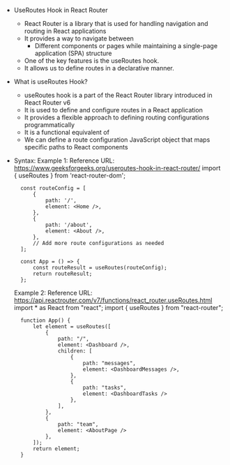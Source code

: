 - UseRoutes Hook in React Router
    - React Router is a library that is used for handling navigation and routing in React applications
    - It provides a way to navigate between 
        - Different components or pages while maintaining a single-page application (SPA) structure
    - One of the key features is the useRoutes hook.
    - It allows us to define routes in a declarative manner.

- What is useRoutes Hook?
    - useRoutes hook is a part of the React Router library introduced in React Router v6 
    - It is used to define and configure routes in a React application
    - It provides a flexible approach to defining routing configurations programmatically
    - It is a functional equivalent of <Routes>
    - We can define a route configuration JavaScript object that maps specific paths to React components

- Syntax:
    Example 1:
        Reference URL: https://www.geeksforgeeks.org/useroutes-hook-in-react-router/
        import { useRoutes } from 'react-router-dom';

        const routeConfig = [
            { 
                path: '/', 
                element: <Home />,
            },
            { 
                path: '/about', 
                element: <About />, 
            },
            // Add more route configurations as needed
        ];

        const App = () => {
            const routeResult = useRoutes(routeConfig);
            return routeResult;
        };

    Example 2:
        Reference URL: https://api.reactrouter.com/v7/functions/react_router.useRoutes.html
        import * as React from "react";
        import { useRoutes } from "react-router";

        function App() {
            let element = useRoutes([
                {
                    path: "/",
                    element: <Dashboard />,
                    children: [
                        {
                            path: "messages",
                            element: <DashboardMessages />,
                        },
                        { 
                            path: "tasks", 
                            element: <DashboardTasks /> 
                        },
                    ],
                },
                { 
                    path: "team", 
                    element: <AboutPage /> 
                },
            ]);
            return element;
        }